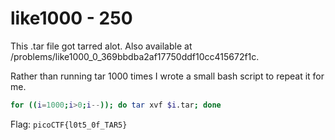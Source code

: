 # like1000 - 250
This .tar file got tarred alot. Also available at /problems/like1000_0_369bbdba2af17750ddf10cc415672f1c.

Rather than running tar 1000 times I wrote a small bash script to repeat it for me.
```bash
for ((i=1000;i>0;i--)); do tar xvf $i.tar; done
```
Flag: ```picoCTF{l0t5_0f_TAR5}```

